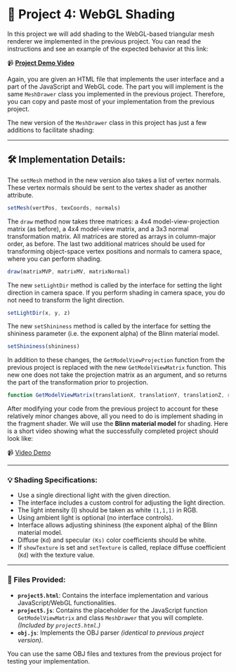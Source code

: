 # 🎨 Project 4: WebGL Shading

In this project we will add shading to the WebGL-based triangular mesh renderer we implemented in the previous project. You can read the instructions and see an example of the expected behavior at this link:

📹 **[Project Demo Video](https://graphics.cs.utah.edu/courses/cs4600/fall2023/?prj=5)**

Again, you are given an HTML file that implements the user interface and a part of the JavaScript and WebGL code. The part you will implement is the same `MeshDrawer` class you implemented in the previous project. Therefore, you can copy and paste most of your implementation from the previous project.

The new version of the `MeshDrawer` class in this project has just a few additions to facilitate shading:

---

## 🛠️ Implementation Details:

The `setMesh` method in the new version also takes a list of vertex normals. These vertex normals should be sent to the vertex shader as another attribute.

```javascript
setMesh(vertPos, texCoords, normals)
```

The `draw` method now takes three matrices: a 4x4 model-view-projection matrix (as before), a 4x4 model-view matrix, and a 3x3 normal transformation matrix. All matrices are stored as arrays in column-major order, as before. The last two additional matrices should be used for transforming object-space vertex positions and normals to camera space, where you can perform shading.

```javascript
draw(matrixMVP, matrixMV, matrixNormal)
```

The new `setLightDir` method is called by the interface for setting the light direction in camera space. If you perform shading in camera space, you do not need to transform the light direction.

```javascript
setLightDir(x, y, z)
```

The new `setShininess` method is called by the interface for setting the shininess parameter (i.e. the exponent alpha) of the Blinn material model.

```javascript
setShininess(shininess)
```

In addition to these changes, the `GetModelViewProjection` function from the previous project is replaced with the new `GetModelViewMatrix` function. This new one does not take the projection matrix as an argument, and so returns the part of the transformation prior to projection.

```javascript
function GetModelViewMatrix(translationX, translationY, translationZ, rotationX, rotationY)
```

After modifying your code from the previous project to account for these relatively minor changes above, all you need to do is implement shading in the fragment shader. We will use the **Blinn material model** for shading. Here is a short video showing what the successfully completed project should look like:

📹 [Video Demo](https://graphics.cs.utah.edu/courses/cs4600/fall2023/?prj=5)

---

### 💡 Shading Specifications:

- Use a single directional light with the given direction.
- The interface includes a custom control for adjusting the light direction.
- The light intensity (I) should be taken as white `(1,1,1)` in RGB.
- Using ambient light is optional (no interface controls).
- Interface allows adjusting shininess (the exponent alpha) of the Blinn material model.
- Diffuse (`Kd`) and specular `(Ks)` color coefficients should be white.
- If `showTexture` is set and `setTexture` is called, replace diffuse coefficient (`Kd`) with the texture value.

---

### 📂 Files Provided:

- **`project5.html`**: Contains the interface implementation and various JavaScript/WebGL functionalities.
- **`project5.js`**: Contains the placeholder for the JavaScript function `GetModelViewMatrix` and class `MeshDrawer` that you will complete. *(Included by `project5.html`.)*
- **`obj.js`**: Implements the OBJ parser *(identical to previous project version)*.

You can use the same OBJ files and textures from the previous project for testing your implementation.

